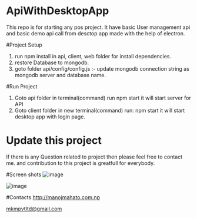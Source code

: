 # ApiWithDesktopApp
This repo is for starting any pos project.
It have basic User management api and basic demo api call from desctop app made with the help of electron.

#Project Setup 
1. run npm install in api, client, web folder for install dependencies.
2. restore Database to mongodb.
3. goto folder api/config/config.js :- update mongodb connection string as mongodb server and database name.

#Run Project 
1. Goto api folder in terminal(command) run npm start
it will start server for API
2. Goto client folder in new terminal(command) run: npm start
it will start desktop app with login page.

# Update this project
If there is any Question related to project then please feel free to contact me.
and contribution to this project is greatfull for everybody.

#Screen shots
![image](https://cloud.githubusercontent.com/assets/6860588/23329865/02703966-fb69-11e6-8ae3-e1d7b7a701df.png)

![image](https://cloud.githubusercontent.com/assets/6860588/23329855/d2ea429a-fb68-11e6-867c-18c63d530ea6.png)

#Contacts
http://manojmahato.com.np


mkmpvtltd@gmail.com

